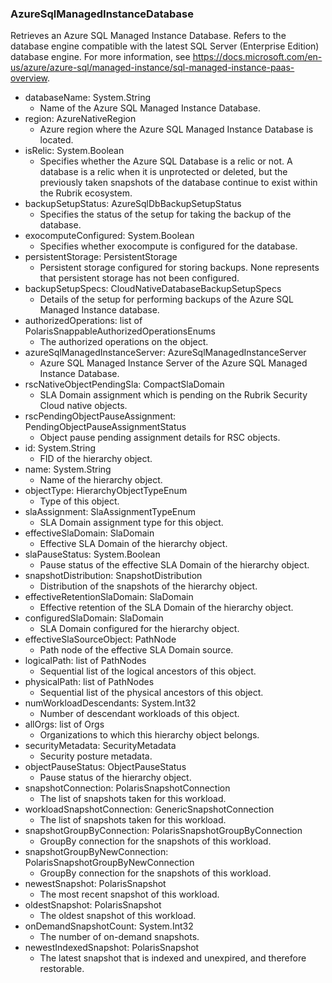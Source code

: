 ### AzureSqlManagedInstanceDatabase
Retrieves an Azure SQL Managed Instance Database. Refers to the database engine compatible with the latest SQL Server (Enterprise Edition) database engine. For more information, see https://docs.microsoft.com/en-us/azure/azure-sql/managed-instance/sql-managed-instance-paas-overview.

- databaseName: System.String
  - Name of the Azure SQL Managed Instance Database.
- region: AzureNativeRegion
  - Azure region where the Azure SQL Managed Instance Database is located.
- isRelic: System.Boolean
  - Specifies whether the Azure SQL Database is a relic or not. A database is a relic when it is unprotected or deleted, but the previously taken snapshots of the database continue to exist within the Rubrik ecosystem.
- backupSetupStatus: AzureSqlDbBackupSetupStatus
  - Specifies the status of the setup for taking the backup of the database.
- exocomputeConfigured: System.Boolean
  - Specifies whether exocompute is configured for the database.
- persistentStorage: PersistentStorage
  - Persistent storage configured for storing backups. None represents that persistent storage has not been configured.
- backupSetupSpecs: CloudNativeDatabaseBackupSetupSpecs
  - Details of the setup for performing backups of the Azure SQL Managed Instance database.
- authorizedOperations: list of PolarisSnappableAuthorizedOperationsEnums
  - The authorized operations on the object.
- azureSqlManagedInstanceServer: AzureSqlManagedInstanceServer
  - Azure SQL Managed Instance Server of the Azure SQL Managed Instance Database.
- rscNativeObjectPendingSla: CompactSlaDomain
  - SLA Domain assignment which is pending on the Rubrik Security Cloud native objects.
- rscPendingObjectPauseAssignment: PendingObjectPauseAssignmentStatus
  - Object pause pending assignment details for RSC objects.
- id: System.String
  - FID of the hierarchy object.
- name: System.String
  - Name of the hierarchy object.
- objectType: HierarchyObjectTypeEnum
  - Type of this object.
- slaAssignment: SlaAssignmentTypeEnum
  - SLA Domain assignment type for this object.
- effectiveSlaDomain: SlaDomain
  - Effective SLA Domain of the hierarchy object.
- slaPauseStatus: System.Boolean
  - Pause status of the effective SLA Domain of the hierarchy object.
- snapshotDistribution: SnapshotDistribution
  - Distribution of the snapshots of the hierarchy object.
- effectiveRetentionSlaDomain: SlaDomain
  - Effective retention of the SLA Domain of the hierarchy object.
- configuredSlaDomain: SlaDomain
  - SLA Domain configured for the hierarchy object.
- effectiveSlaSourceObject: PathNode
  - Path node of the effective SLA Domain source.
- logicalPath: list of PathNodes
  - Sequential list of the logical ancestors of this object.
- physicalPath: list of PathNodes
  - Sequential list of the physical ancestors of this object.
- numWorkloadDescendants: System.Int32
  - Number of descendant workloads of this object.
- allOrgs: list of Orgs
  - Organizations to which this hierarchy object belongs.
- securityMetadata: SecurityMetadata
  - Security posture metadata.
- objectPauseStatus: ObjectPauseStatus
  - Pause status of the hierarchy object.
- snapshotConnection: PolarisSnapshotConnection
  - The list of snapshots taken for this workload.
- workloadSnapshotConnection: GenericSnapshotConnection
  - The list of snapshots taken for this workload.
- snapshotGroupByConnection: PolarisSnapshotGroupByConnection
  - GroupBy connection for the snapshots of this workload.
- snapshotGroupByNewConnection: PolarisSnapshotGroupByNewConnection
  - GroupBy connection for the snapshots of this workload.
- newestSnapshot: PolarisSnapshot
  - The most recent snapshot of this workload.
- oldestSnapshot: PolarisSnapshot
  - The oldest snapshot of this workload.
- onDemandSnapshotCount: System.Int32
  - The number of on-demand snapshots.
- newestIndexedSnapshot: PolarisSnapshot
  - The latest snapshot that is indexed and unexpired, and therefore restorable.
